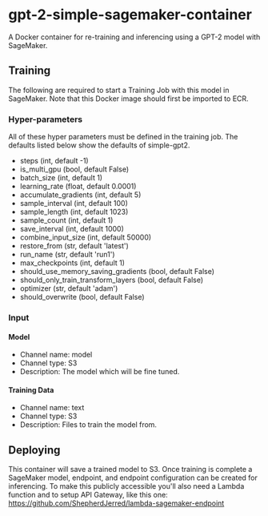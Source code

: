 # gpt-2-simple-sagemaker-container
A Docker container for re-training and inferencing using a GPT-2 model with SageMaker.

## Training 
The following are required to start a Training Job with this model in SageMaker. Note that this Docker image should first be imported to ECR.

### Hyper-parameters
All of these hyper parameters must be defined in the training job. The defaults listed below show the defaults of simple-gpt2.
* steps (int, default -1)
* is_multi_gpu (bool, default False)
* batch_size (int, default 1)
* learning_rate (float, default 0.0001)
* accumulate_gradients (int, default 5)
* sample_interval (int, default 100)
* sample_length (int, default 1023)
* sample_count (int, default 1)
* save_interval (int, default 1000)
* combine_input_size (int, default 50000)
* restore_from (str, default 'latest')
* run_name (str, default 'run1')
* max_checkpoints (int, default 1)
* should_use_memory_saving_gradients (bool, default False)
* should_only_train_transform_layers (bool, default False)
* optimizer (str, default 'adam')
* should_overwrite (bool, default False)

### Input
#### Model
* Channel name: model
* Channel type: S3
* Description: The model which will be fine tuned.

#### Training Data
* Channel name: text
* Channel type: S3
* Description: Files to train the model from.

## Deploying
This container will save a trained model to S3. Once training is complete a SageMaker model, endpoint, and endpoint configuration can be created for inferencing. To make this publicly accessible you'll also need a Lambda function and to setup API Gateway, like this one: https://github.com/ShepherdJerred/lambda-sagemaker-endpoint

